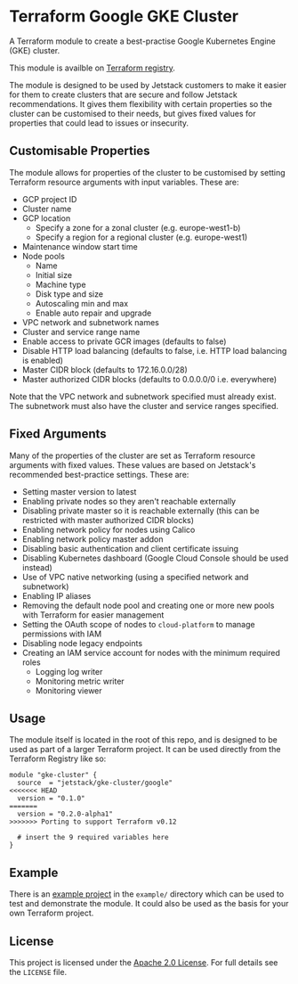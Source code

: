# Terraform Google GKE Cluster

A Terraform module to create a best-practise Google Kubernetes Engine (GKE) cluster.

This module is availble on [Terraform registry](https://registry.terraform.io/modules/jetstack/gke-cluster/google/).

The module is designed to be used by Jetstack customers to make it easier for them to create clusters that are secure and follow Jetstack recommendations.
It gives them flexibility with certain properties so the cluster can be customised to their needs, but gives fixed values for properties that could lead to issues or insecurity.

## Customisable Properties

The module allows for properties of the cluster to be customised by setting Terraform resource arguments with input variables.
These are:

- GCP project ID
- Cluster name
- GCP location
  - Specify a zone for a zonal cluster (e.g. europe-west1-b)
  - Specify a region for a regional cluster (e.g. europe-west1)
- Maintenance window start time
- Node pools
  - Name
  - Initial size
  - Machine type
  - Disk type and size
  - Autoscaling min and max
  - Enable auto repair and upgrade
- VPC network and subnetwork names
- Cluster and service range name
- Enable access to private GCR images (defaults to false)
- Disable HTTP load balancing (defaults to false, i.e. HTTP load balancing is enabled)
- Master CIDR block (defaults to 172.16.0.0/28)
- Master authorized CIDR blocks (defaults to 0.0.0.0/0 i.e. everywhere)

Note that the VPC network and subnetwork specified must already exist.
The subnetwork must also have the cluster and service ranges specified.

## Fixed Arguments

Many of the properties of the cluster are set as Terraform resource arguments with fixed values.
These values are based on Jetstack's recommended best-practice settings.
These are:

- Setting master version to latest
- Enabling private nodes so they aren't reachable externally
- Disabling private master so it is reachable externally (this can be restricted with master authorized CIDR blocks)
- Enabling network policy for nodes using Calico
- Enabling network policy master addon
- Disabling basic authentication and client certificate issuing
- Disabling Kubernetes dashboard (Google Cloud Console should be used instead)
- Use of VPC native networking (using a specified network and subnetwork)
- Enabling IP aliases
- Removing the default node pool and creating one or more new pools with Terraform for easier management
- Setting the OAuth scope of nodes to `cloud-platform` to manage permissions with IAM
- Disabling node legacy endpoints
- Creating an IAM service account for nodes with the minimum required roles
  - Logging log writer
  - Monitoring metric writer
  - Monitoring viewer

## Usage

The module itself is located in the root of this repo, and is designed to be used as part of a larger Terraform project.
It can be used directly from the Terraform Registry like so:

```
module "gke-cluster" {
  source  = "jetstack/gke-cluster/google"
<<<<<<< HEAD
  version = "0.1.0"
=======
  version = "0.2.0-alpha1"
>>>>>>> Porting to support Terraform v0.12

  # insert the 9 required variables here
}
```

## Example

There is an [example project](https://github.com/jetstack/terraform-google-gke-cluster/tree/master/example) in the `example/` directory which can be used to test and demonstrate the module. It could also be used as the basis for your own Terraform project.

## License

This project is licensed under the [Apache 2.0 License](https://choosealicense.com/licenses/apache-2.0/).
For full details see the `LICENSE` file.
